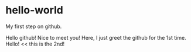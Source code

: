# hello-world
My first step on github.

Hello github! Nice to meet you!
Here, I just greet the github for the 1st time. Hello! << this is the 2nd!
